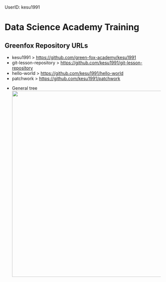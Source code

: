 UserID: kesu1991  
# Data Science Academy Training  
## Greenfox Repository URLs

* kesu1991 > https://github.com/green-fox-academy/kesu1991  
* git-lesson-repository > https://github.com/kesu1991/git-lesson-repository
* hello-world > https://github.com/kesu1991/hello-world
* patchwork > https://github.com/kesu1991/patchwork

 - General tree 
    <img src="../topography.png" style="width:900px;height:600px;">
